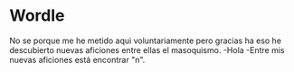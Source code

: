 # Wordle
No se porque me he metido aqui voluntariamente pero gracias ha eso he descubierto nuevas aficiones entre ellas el masoquismo.
-Hola
 -Entre mis nuevas aficiones está encontrar "n".
